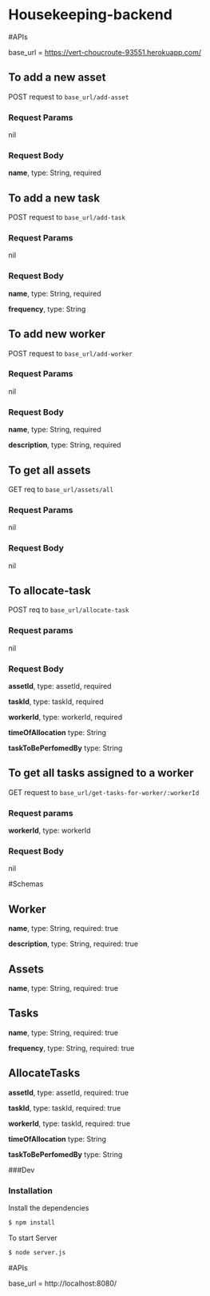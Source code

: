 # Housekeeping-backend


#APIs

base_url = https://vert-choucroute-93551.herokuapp.com/

## To add a new asset
POST request to `base_url/add-asset`

### Request Params
nil

### Request Body

**name**,         type: String, required


## To add a new task
POST request to `base_url/add-task`

### Request Params

nil

### Request Body

**name**,        type: String, required

**frequency**,   type: String


## To add new worker
POST request to `base_url/add-worker`

### Request Params

nil

### Request Body

**name**,           type: String, required

**description**,           type: String, required


## To get all assets
GET req to `base_url/assets/all`

### Request Params

nil

### Request Body

nil


## To allocate-task
POST req to `base_url/allocate-task`

### Request params

nil

### Request Body

**assetId**,        type: assetId, required

**taskId**,        type: taskId, required

**workerId**,        type: workerId, required

**timeOfAllocation** type: String

**taskToBePerfomedBy** type: String


## To get all tasks assigned to a worker
GET request to `base_url/get-tasks-for-worker/:workerId`

### Request params

**workerId**,        type: workerId

### Request Body

nil


#Schemas

## Worker
**name**,          type: String, required: true

**description**,           type: String, required: true


## Assets
**name**,           type: String, required: true


## Tasks
**name**,           type: String, required: true

**frequency**,           type: String, required: true


## AllocateTasks

**assetId**,           type: assetId, required: true

**taskId**,       type: taskId, required: true

**workerId**,       type: taskId, required: true

**timeOfAllocation** type: String

**taskToBePerfomedBy** type: String


###Dev
### Installation

Install the dependencies

```sh
$ npm install
```

To start Server

```sh
$ node server.js
```


#APIs

base_url = http://localhost:8080/
